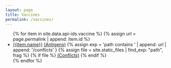 ```yaml
---
layout: page
title: Vaccines
permalink: /vaccines/
---
```


<ul class="col2">
    {% for item in site.data.api-ids.vaccine %}
        {% assign url =  page.permalink | append: item.id %}
        <li>
        <a href="{{ url | relative_url }}">{{item.name}}</a>
        <a href="{{ url | append: '/antigens'  | relative_url }}">(Antigens)</a>
        {% assign exp = 'path contains ' | append: url | append: '/conflicts' }
        {% assign file = site.static_files | find_exp: "path", frag %}
        {% if file %}        
        <a href="{{ url | append: '/conflicts'  | relative_url }}">(Conflicts)</a>
        {% endif %}
        </li>
    {% endfor %}
</ul>
